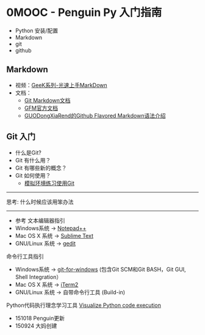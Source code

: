 # 0MOOC - Penguin Py 入门指南

* Python 安装/配置
* Markdown
* git
* github

## Markdown
* 视频：[GeeK系列-光速上手MarkDown](http://www.bilibili.com/video/av2793636/)
* 文档：
  * [Git Markdown文档](https://guides.github.com/features/mastering-markdown/)
  * [GFM官方文档](https://help.github.com/articles/github-flavored-markdown/)
  * [GUODongXiaRend的Github Flavored Markdown语法介绍](https://github.com/guodongxiaren/README)
  
## Git 入门

* 什么是Git?
* Git 有什么用？
* Git 有哪些新的概念？
* Git 如何使用？
  * [模拟环境练习使用Git](http://pcottle.github.io/learnGitBranching/)

***
思考: 什么时候应该用笨办法
***
* 参考
文本编辑器指引
* Windows系统    -> [Notepad++](https://notepad-plus-plus.org/)
* Mac OS X 系统  -> [Sublime Text](http://www.sublimetext.com/)
* GNU/Linux 系统 -> [gedit](https://en.wikipedia.org/wiki/Gedit)

命令行工具指引
* Windows系统    -> [git-for-windows](https://git-for-windows.github.io/) 
  (包含Git SCM和Git BASH，Git GUI, Shell Integration）
* Mac OS X 系统  -> [iTerm2](http://iterm2.com/)
* GNU/Linux 系统 -> 自带命令行工具 (Build-in)

Python代码执行理念学习工具
[Visualize Python code execution](http://www.pythontutor.com/index.html)

- 151018 Penguin更新
- 150924 大妈创建
